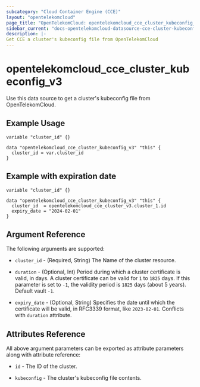 ```yaml
---
subcategory: "Cloud Container Engine (CCE)"
layout: "opentelekomcloud"
page_title: "OpenTelekomCloud: opentelekomcloud_cce_cluster_kubeconfig_v3"
sidebar_current: "docs-opentelekomcloud-datasource-cce-cluster-kubeconfig-v3"
description: |-
Get CCE a cluster's kubeconfig file from OpenTelekomCloud
---
```


# opentelekomcloud_cce_cluster_kubeconfig_v3

Use this data source to get a cluster's kubeconfig file from OpenTelekomCloud.

## Example Usage

```hcl
variable "cluster_id" {}

data "opentelekomcloud_cce_cluster_kubeconfig_v3" "this" {
  cluster_id = var.cluster_id
}
```

## Example with expiration date

```hcl
variable "cluster_id" {}

data "opentelekomcloud_cce_cluster_kubeconfig_v3" "this" {
  cluster_id  = opentelekomcloud_cce_cluster_v3.cluster_1.id
  expiry_date = "2024-02-01"
}
```

## Argument Reference

The following arguments are supported:

* `cluster_id` -  (Required, String) The Name of the cluster resource.

* `duration` - (Optional, Int) Period during which a cluster certificate is valid, in days. A cluster certificate can
  be valid for `1` to `1825` days. If this parameter is set to `-1`, the validity period is `1825` days (about 5 years).
  Default vault `-1`.

* `expiry_date` - (Optional, String) Specifies the date until which the certificate will be valid, in RFC3339 format, like `2023-02-01`.
  Conflicts with `duration` attribute.

## Attributes Reference

All above argument parameters can be exported as attribute parameters along with attribute reference:

* `id` - The ID of the cluster.

* `kubeconfig` - The cluster's kubeconfig file contents.
